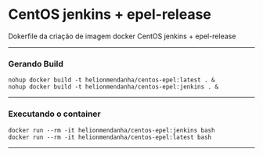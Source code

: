 # CentOS jenkins + epel-release
Dokerfile da criação de imagem docker CentOS jenkins + epel-release

*********
### Gerando Build
```
nohup docker build -t helionmendanha/centos-epel:latest . &
nohup docker build -t helionmendanha/centos-epel:jenkins . &
```

*********
### Executando o container
```
docker run --rm -it helionmendanha/centos-epel:jenkins bash
docker run --rm -it helionmendanha/centos-epel:latest bash
```
*********